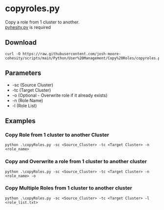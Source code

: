# **copyroles.py**

   Copy a role from 1 cluster to another.<br />
   [pyhesity.py](https://github.com/bseltz-cohesity/scripts/tree/master/python/pyhesity) is required

## **Download**
    curl -O https://raw.githubusercontent.com/josh-moore-cohesity/scripts/main/Python/User%20Management/Copy%20Roles/copyroles.py

## **Parameters**
* -sc (Source Cluster)
* -tc (Target Cluster)
* -o (Optional - Overwrite role if it already exists)
* -n (Role Name)
* -l (Role List)

  
## **Examples**

   ### Copy Role from 1 cluster to another Cluster
    python .\copyRoles.py -sc <Source_Cluster> -tc <Target Cluster> -n <role_name>
   ### Copy and Overwrite a role from 1 cluster to another cluster
    python .\copyRoles.py -sc <Source_Cluster> -tc <Target Cluster> -n <role_name> -o
   ### Copy Multiple Roles from 1 cluster to another cluster
    python .\copyRoles.py -sc <Source_Cluster> -tc <Target Cluster> -l <role_list.txt>

    
    


